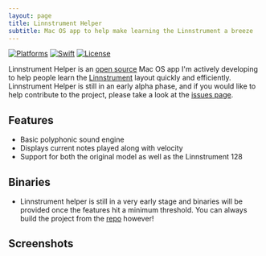 ```yaml
---
layout: page
title: Linnstrument Helper
subtitle: Mac OS app to help make learning the Linnstrument a breeze
---
```


[![Platforms](https://img.shields.io/badge/platforms-macos-teal.svg)](https://apple.com/macos) [![Swift](https://img.shields.io/badge/Swift-5.1-orange.svg)](https://swift.org) [![License](https://img.shields.io/badge/License-GPL-blue.svg)](https://www.gnu.org/licenses/gpl-3.0.en.html)

Linnstrument Helper is an [open source](https://github.com/markjamesm/linnstrument-helper) Mac OS app I'm actively developing to help people learn the [Linnstrument](https://www.rogerlinndesign.com/linnstrument) layout quickly and efficiently. Linnstrument Helper is still in an early alpha phase, and if you would like to help contribute to the project, please take a look at the [issues page](https://github.com/markjamesm/linnstrument-helper/issues).

## Features

- Basic polyphonic sound engine
- Displays current notes played along with velocity 
- Support for both the original model as well as the Linnstrument 128


## Binaries

- Linnstrument helper is still in a very early stage and binaries will be provided once the features hit a minimum threshold. You can always build the project from the [repo](https://github.com/markjamesm/linnstrument-helper) however!

## Screenshots

<a href="https://user-images.githubusercontent.com/20845425/81113716-aaf89580-8eee-11ea-8732-0b1a486deceb.png"/></a>